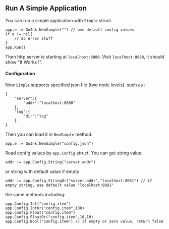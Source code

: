 ## Run A Simple Application

You can run a simple application with `Simple` struct.

    app,e := GoInk.NewSimple("") // use default config values
    if e != nil{
        // do error stuff
    }
    app.Run()

Then http server is starting at `localhost:8080`. Visit `localhost:8080`, it should show "It Works !".

#### Configuration

Now `Simple` supports specified json file (two node levels). such as :

    {
        "server":{
            "addr":"localhost:8080"
        },
        "log":{
            "dir":"log"
        }
    }

Then you can load it in `NewSimple` method:

    app,e := GoInk.NewSimple("config.json")

Read config values by `app.Config` struct. You can get string value:

    addr := app.Config.String("server.addr")

or string with default value if empty

    addr := app.Config.StringOr("server.addr","localhost:8081") // if empty string, use default value "localhost:8081"

the same methods including:

    app.Config.Int("config.item")
    app.Config.IntOr("config.item",100)
    app.Config.Float("config.item")
    app.Config.FloatOr("config.item",10.10)
    app.Config.Bool("config.item") // if empty or zero value, return false






